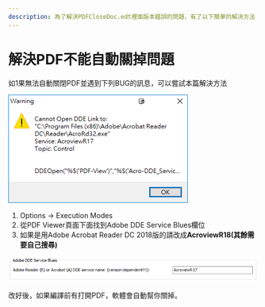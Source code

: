 ```yaml
---
description: 為了解決PDFCloseDoc.edt裡面版本錯誤的問題，有了以下簡單的解決方法
---
```


# 解決PDF不能自動關掉問題

如1果無法自動關閉PDF並遇到下列BUG的訊息，可以嘗試本篇解決方法

![](../.gitbook/assets/image%20%2812%29.png)

1. Options -&gt; Execution Modes
2. 從PDF Viewer頁面下面找到Adobe DDE Service Blues欄位
3. 如果是用Adobe Acrobat Reader DC 2018版的請改成**AcroviewR18\(其餘需要自己搜尋\)**

![](../.gitbook/assets/image%20%281%29.png)

改好後，如果編譯前有打開PDF，軟體會自動幫你關掉。



